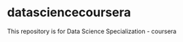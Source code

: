 datasciencecoursera
===================

This repository is for Data Science Specialization - coursera
